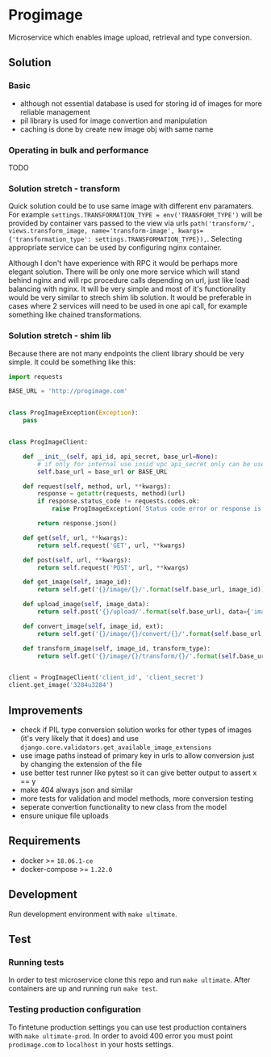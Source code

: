 # Progimage

Microservice which enables image upload, retrieval and type conversion.

## Solution

### Basic

* although not essential database is used for storing id of images for more reliable management
* pil library is used for image convertion and manipulation
* caching is done by create new image obj with same name

### Operating in bulk and performance

TODO

### Solution stretch - transform

Quick solution could be to use same image with different env paramaters. For example `settings.TRANSFORMATION_TYPE = env('TRANSFORM_TYPE')` will be provided by container vars passed to the view via urls `path('transform/', views.transform_image, name='transform-image', kwargs={'transformation_type': settings.TRANSFORMATION_TYPE}),`. Selecting appropriate service can be used by configuring nginx container.

Although I don't have experience with RPC it would be perhaps more elegant solution. There will be only one more service which will stand behind nginx and will rpc procedure calls depending on url, just like load balancing with nginx. It will be very simple and most of it's functionality would be very similar to strech shim lib solution. It would be preferable in cases where 2 services will need to be used in one api call, for example something like chained transformations.

### Solution stretch - shim lib

Because there are not many endpoints the client library should be very simple. It could be something like this:

```python
import requests

BASE_URL = 'http://progimage.com'


class ProgImageException(Exception):
    pass


class ProgImageClient:

    def __init__(self, api_id, api_secret, base_url=None):
        # if only for internal use insid vpc api_secret only can be used which is hardcoded in the api
        self.base_url = base_url or BASE_URL

    def request(self, method, url, **kwargs):
        response = getattr(requests, method)(url)
        if response.status_code != requests.codes.ok:
            raise ProgImageException('Status code error or response is not json')

        return response.json()

    def get(self, url, **kwargs):
        return self.request('GET', url, **kwargs)

    def post(self, url, **kwargs):
        return self.request('POST', url, **kwargs)

    def get_image(self, image_id):
        return self.get('{}/image/{}/'.format(self.base_url, image_id))

    def upload_image(self, image_data):
        return self.post('{}/upload/'.format(self.base_url), data={'image': image_data})

    def convert_image(self, image_id, ext):
        return self.get('{}/image/{}/convert/{}/'.format(self.base_url, image_id, ext))

    def transform_image(self, image_id, transform_type):
        return self.get('{}/image/{}/transform/{}/'.format(self.base_url, image_id, transform_type))


client = ProgImageClient('client_id', 'client_secret')
client.get_image('3284u3284')
```

## Improvements

* check if PIL type conversion solution works for other types of images (it's very likely that it does) and use `django.core.validators.get_available_image_extensions`
* use image paths instead of primary key  in urls to allow conversion just by changing the extension of the file
* use better test runner like pytest so it can give better output to assert x == y
* make 404 always json and similar
* more tests for validation and model methods, more conversion testing
* seperate convertion functionality to new class from the model
* ensure unique file uploads

## Requirements

* docker >= `18.06.1-ce`
* docker-compose >= `1.22.0`

## Development

Run development environment with `make ultimate`.

## Test

### Running tests

In order to test microservice clone this repo and run `make ultimate`. After containers are up and running run `make test`.

### Testing production configuration

To fintetune production settings you can use test production containers with `make ultimate-prod`. In order to avoid 400 error you must point `prodimage.com` to `localhost` in your hosts settings.
